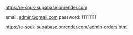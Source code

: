 https://e-souk-supabase.onrender.com


email: admin@gmail.com
password: 11111111

https://e-souk-supabase.onrender.com/admin-orders.html